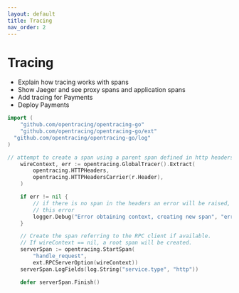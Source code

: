 ```yaml
---
layout: default
title: Tracing
nav_order: 2
---
```


# Tracing

* Explain how tracing works with spans
* Show Jaeger and see proxy spans and application spans
* Add tracing for Payments
* Deploy Payments

```go
import (
	"github.com/opentracing/opentracing-go"
	"github.com/opentracing/opentracing-go/ext"
  "github.com/opentracing/opentracing-go/log"
)

// attempt to create a span using a parent span defined in http headers
	wireContext, err := opentracing.GlobalTracer().Extract(
		opentracing.HTTPHeaders,
		opentracing.HTTPHeadersCarrier(r.Header),
	)

	if err != nil {
		// if there is no span in the headers an error will be raised, log
		// this error
		logger.Debug("Error obtaining context, creating new span", "error", err)
	}

	// Create the span referring to the RPC client if available.
	// If wireContext == nil, a root span will be created.
	serverSpan := opentracing.StartSpan(
		"handle_request",
		ext.RPCServerOption(wireContext))
	serverSpan.LogFields(log.String("service.type", "http"))

	defer serverSpan.Finish()
```